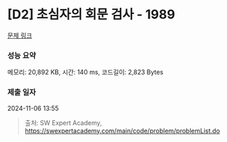 # [D2] 초심자의 회문 검사 - 1989 

[문제 링크](https://swexpertacademy.com/main/code/problem/problemDetail.do?contestProbId=AV5PyTLqAf4DFAUq) 

### 성능 요약

메모리: 20,892 KB, 시간: 140 ms, 코드길이: 2,823 Bytes

### 제출 일자

2024-11-06 13:55



> 출처: SW Expert Academy, https://swexpertacademy.com/main/code/problem/problemList.do